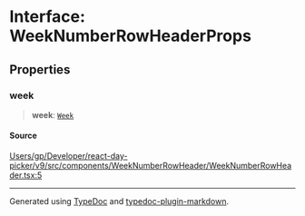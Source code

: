 # Interface: WeekNumberRowHeaderProps

## Properties

### week

> **week**: [`Week`](/api/classes/Week.md)

#### Source

[Users/gp/Developer/react-day-picker/v9/src/components/WeekNumberRowHeader/WeekNumberRowHeader.tsx:5](https://github.com/gpbl/react-day-picker/blob/005599683/src/components/WeekNumberRowHeader/WeekNumberRowHeader.tsx#L5)

***

Generated using [TypeDoc](https://typedoc.org) and [typedoc-plugin-markdown](https://typedoc-plugin-markdown.org).
